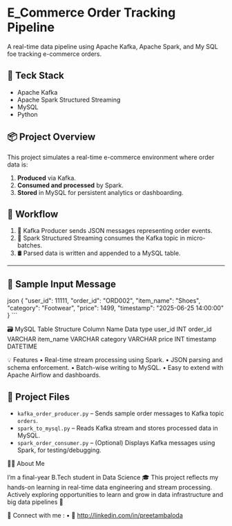 # E_Commerce Order Tracking Pipeline

A real-time data pipeline using Apache Kafka, Apache Spark, and My SQL foe tracking e-commerce orders.

## 🚀 Teck Stack 
- Apache Kafka
- Apache Spark Structured Streaming
- MySQL
- Python

## 📦 Project Overview
This project simulates a real-time e-commerce environment where order data is:
1. **Produced** via Kafka.
2. **Consumed and processed** by Spark.
3. **Stored** in MySQL for persistent analytics or dashboarding.

## 📌 Workflow
1. 🧾 Kafka Producer sends JSON messages representing order events.
2. 🔄 Spark Structured Streaming consumes the Kafka topic in micro-batches.
3. 🛢️ Parsed data is written and appended to a MySQL table.

---

## 🔧 Sample Input Message
json
{
  "user_id": 11111,
  "order_id": "ORD002",
  "item_name": "Shoes",
  "category": "Footwear",
  "price": 1499,
  "timestamp": "2025-06-25 14:00:00"
} ```

🗃️ MySQL Table Structure
Column Name                Data type 
user_id                    INT
order_id                   VARCHAR
item_name                  VARCHAR
category                   VARCHAR
price                      INT
timestamp                  DATETIME

💡 Features
	•	Real-time stream processing using Spark.
	•	JSON parsing and schema enforcement.
	•	Batch-wise writing to MySQL.
	•	Easy to extend with Apache Airflow and dashboards.

 ## 📁 Project Files

- `kafka_order_producer.py` – Sends sample order messages to Kafka topic `orders`.
- `spark_to_mysql.py` – Reads Kafka stream and stores processed data in MySQL.
- `spark_order_consumer.py` – (Optional) Displays Kafka messages using Spark, for testing/debugging.

🙋🏻 About Me

I’m a final-year B.Tech student in Data Science 🎓
This project reflects my hands-on learning in real-time data engineering and stream processing.
Actively exploring opportunities to learn and grow in data infrastructure and big data pipelines 🚀

🔗 Connect with me : 
• 💼 http://linkedin.com/in/preetambaloda






